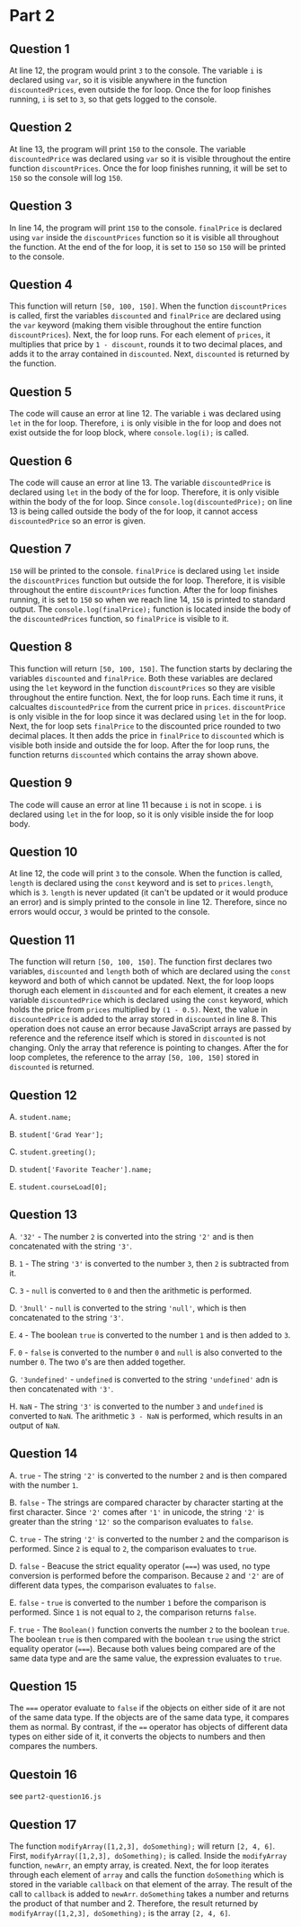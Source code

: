 # Part 2

## Question 1

At line 12, the program would print `3` to the console. The variable `i` is declared using `var`, so it is visible anywhere in the function `discountedPrices`, even outside the for loop. Once the for loop finishes running, `i` is set to `3`, so that gets logged to the console.

## Question 2

At line 13, the program will print `150` to the console. The variable `discountedPrice` was declared using `var` so it is visible throughout the entire function `discountPrices`. Once the for loop finishes running, it will be set to `150` so the console will log `150`.

## Question 3

In line 14, the program will print `150` to the console. `finalPrice` is declared using `var` inside the `discountPrices` function so it is visible all throughout the function. At the end of the for loop, it is set to `150` so `150` will be printed to the console.

## Question 4

This function will return `[50, 100, 150]`. When the function `discountPrices` is called, first the variables `discounted` and `finalPrice` are declared using the `var` keyword (making them visible throughout the entire function `discountPrices`). Next, the for loop runs. For each element of `prices`, it multiplies that price by `1 - discount`, rounds it to two decimal places, and adds it to the array contained in `discounted`. Next, `discounted` is returned by the function.

## Question 5

The code will cause an error at line 12. The variable `i` was declared using `let` in the for loop. Therefore, `i` is only visible in the for loop and does not exist outside the for loop block, where `console.log(i);` is called. 

## Question 6

The code will cause an error at line 13. The variable `discountedPrice` is declared using `let` in the body of the for loop. Therefore, it is only visible within the body of the for loop. Since `console.log(discountedPrice);` on line 13 is being called outside the body of the for loop, it cannot access `discountedPrice` so an error is given.

## Question 7

`150` will be printed to the console. `finalPrice` is declared using `let` inside the `discountPrices` function but outside the for loop. Therefore, it is visible throughout the entire `discountPrices` function. After the for loop finishes running, it is set to `150` so when we reach line 14, `150` is printed to standard output. The `console.log(finalPrice);` function is located inside the body of the `discountedPrices` function, so `finalPrice` is visible to it. 

## Question 8

This function will return `[50, 100, 150]`. The function starts by declaring the variables `discounted` and `finalPrice`. Both these variables are declared using the `let` keyword in the function `discountPrices` so they are visible throughout the entire function. Next, the for loop runs. Each time it runs, it calcualtes `discountedPrice` from the current price in `prices`. `discountPrice` is only visible in the for loop since it was declared using `let` in the for loop. Next, the for loop sets `finalPrice` to the discounted price rounded to two decimal places. It then adds the price in `finalPrice` to `discounted` which is visible both inside and outside the for loop. After the for loop runs, the function returns `discounted` which contains the array shown above.

## Question 9

The code will cause an error at line 11 because `i` is not in scope. `i` is declared using `let` in the for loop, so it is only visible inside the for loop body.

## Question 10

At line 12, the code will print `3` to the console. When the function is called, `length` is declared using the `const` keyword and is set to `prices.length`, which is `3`. `length` is never updated (it can't be updated or it would produce an error) and is simply printed to the console in line 12. Therefore, since no errors would occur, `3` would be printed to the console. 

## Question 11

The function will return `[50, 100, 150]`. The function first declares two variables, `discounted` and `length` both of which are declared using the `const` keyword and both of which cannot be updated. Next, the for loop loops thorugh each element in `discounted` and for each element, it creates a new variable `discountedPrice` which is declared using the `const` keyword, which holds the price from `prices` multiplied by `(1 - 0.5)`. Next, the value in `discountedPrice` is added to the array stored in `discounted` in line 8. This operation does not cause an error because JavaScript arrays are passed by reference and the reference itself which is stored in `discounted` is not changing. Only the array that reference is pointing to changes. After the for loop completes, the reference to the array `[50, 100, 150]` stored in `discounted` is returned.

## Question 12

A. `student.name;`

B. `student['Grad Year'];`

C. `student.greeting();`

D. `student['Favorite Teacher'].name;`

E. `student.courseLoad[0];`

## Question 13

A. `'32'` - The number `2` is converted into the string `'2'` and is then concatenated with the string `'3'`.

B. `1` - The string `'3'` is converted to the number `3`, then `2` is subtracted from it.

C. `3` - `null` is converted to `0` and then the arithmetic is performed.

D. `'3null'` - `null` is converted to the string `'null'`, which is then concatenated to the string 
`'3'`.

E. `4` - The boolean `true` is converted to the number `1` and is then added to `3`.

F. `0` - `false` is converted to the number `0` and `null` is also converted to the number `0`. The two `0`'s are then added together.

G. `'3undefined'` - `undefined` is converted to the string `'undefined'` adn is then concatenated with `'3'`.

H. `NaN` - The string `'3'` is converted to the number `3` and `undefined` is converted to `NaN`. The arithmetic `3 - NaN` is performed, which results in an output of `NaN`.

## Question 14

A. `true` - The string `'2'` is converted to the number `2` and is then compared with the number `1`.

B. `false` - The strings are compared character by character starting at the first character. Since `'2'` comes after `'1'` in unicode, the string `'2'` is greater than the string `'12'` so the comparison evaluates to `false`.

C. `true` - The string `'2'` is converted to the number `2` and the comparison is performed. Since `2` is equal to `2`, the comparison evaluates to `true`.

D. `false` - Beacuse the strict equality operator (`===`) was used, no type conversion is performed before the comparison. Because `2` and `'2'` are of different data types, the comparison evaluates to `false`.

E. `false` - `true` is converted to the number `1` before the comparison is performed. Since `1` is not equal to `2`, the comparison returns `false`.

F. `true` - The `Boolean()` function converts the number `2` to the boolean `true`. The boolean `true` is then compared with the boolean `true` using the strict equality operator (`===`). Because both values being compared are of the same data type and are the same value, the expression evaluates to `true`.

## Question 15

The `===` operator evaluate to `false` if the objects on either side of it are not of the same data type. If the objects are of the same data type, it compares them as normal. By contrast, if the `==` operator has objects of different data types on either side of it, it converts the objects to numbers and then compares the numbers.

## Questoin 16

see `part2-question16.js`

## Question 17

The function `modifyArray([1,2,3], doSomething);` will return `[2, 4, 6]`. First, `modifyArray([1,2,3], doSomething);` is called. Inside the `modifyArray` function, `newArr`, an empty array, is created. Next, the for loop iterates through each element of `array` and calls the function `doSomething` which is stored in the variable `callback` on that element of the array. The result of the call to `callback` is added to `newArr`. `doSomething` takes a number and returns the product of that number and 2. Therefore, the result returned by `modifyArray([1,2,3], doSomething);` is the array `[2, 4, 6]`.

